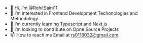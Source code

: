 - 👋 Hi, I’m @RohitSaini11
- 👀 I’m interested in Frontend Development Techonologies and Methodology
- 🌱 I’m currently learning Typescript and Next.js
- 💞️ I’m looking to contribute on Opne Source Projects
- 📫 How to reach me Email at rs0118032@gmail.com 

<!---
RohitSaini11/RohitSaini11 is a ✨ special ✨ repository because its `README.md` (this file) appears on your GitHub profile.
You can click the Preview link to take a look at your changes.
--->
